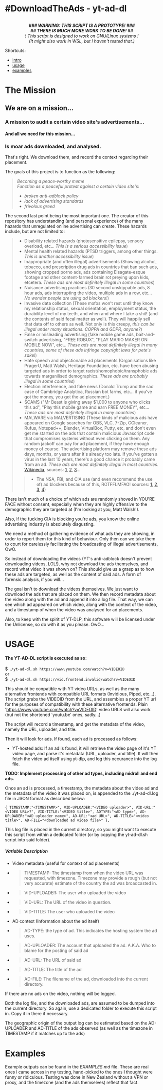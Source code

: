 
# #DownloadTheAds - yt-ad-dl
## 

<div align="center">

</div>


<i><div align="center">
<b>### WARNING: THIS SCRIPT IS A PROTOTYPE! ###<br>## THERE IS MUCH MORE WORK TO BE DONE! ##</b><br>
! This script is designed to work on GNU/Linux systems !<br>
(It might also work in WSL, but I haven't tested that.)
</div></i>
Shortcuts:

* [Intro](#the-mission)
* [usage](#usage)
* [examples](#examples)

# The Mission
## We are on a mission...
### A mission to audit a certain video site's advertisements...<br>
#### And all we need for this mission...<br>
### Is moar ads downloaded, and analysed.
That's right. We download them, and record the context regarding their placement.

The goals of this project is to function as the following:
> *Becoming a peace-worthy meme*<br>
> *Function as a peaceful protest against a certain video site's:*<br>
> - *broken anti-adblock policy*<br>
> - *lack of advertising standards*<br>
> - *frivolous greed*<br>

The second last point being the most important one. The creator of this repository has understanding (and personal experience) of the many hazards that unregulated online advertising can create.
These hazards include, but are not limited to:
>- Disability related hazards (photosensitive epilepsy, sensory overload, etc... *This is a serious accessibility issue*)
>- Mental health related hazards (PTSD triggers, among other things. *This is another accessibility issue*)
>- Inappropriate (and often illegal) advertisements (Showing alcohol, tobacco, and prescription drug ads in countries that ban such ads, showing cropped porno ads, ads containing Elsagate-esque footage and other content-farmed brain rot preying upon kids, etcetera. *These ads are most definitely illegal in some countries*)
>- Nuisance advertising practices (30 second unskippable ads, 8 hour ads, ads interrupting the video, multiple ads in a row, etc... *No wonder people are using ad blockers!*)
>- Invasive data collection (These mofos won't rest until they know my relationship status, sexual orientation, employment status, the durability level of my teeth, and when and where I take a shit! (and the contents of said fecal matter as well). They will happily sell that data off to others as well. Not only is this creepy, *this can be illegal under many situations. COPPA and GDPR, anyone?*)
>- False or misleading advertising (fake mobile game ads, bait-and-switch advertising, "FREE ROBUX", "PLAY MARIO MAKER ON MOBILE NOW", etc... *These ads are most definitely illegal in many countries, some of these ads infringe copyright laws for pete's sake!*)
>- Hate speech and objectionable ad placements (Organisations like PragerU, Matt Walsh, Heritage Foundation, etc. have been abusing targeted ads in order to target racist/homophobic/transphobic ads towards marganilised demographics. *These ads are probably illegal in some countries*)
>- Election interference, and fake news (Donald Trump and the sad case of Cambridge Analytica, Russian bot farms, etc... if you've got the money, you got the ad placement.)
>- SCAMS ("Mr Beast is giving away $1,000 to anyone who clicks this ad", "Play this mobile game and earn FREE MONEY", etc... *These ads are most definitely illegal in many countries*)
>- MALWARE via MALVERTISING (These kinds of malicious ads have appeared on Google searches for OBS, VLC, 7-Zip, CCleaner, Rufus, Notepad++, Blender, VirtualBox, Putty, etc, and don't even get me started on the ads that contain malicious Javascript code that compromises systems without even clicking on them. Any random jackoff can pay for ad placement, if they have enough money of course. The advertising platform may remove these ads days, months, or years after it's already too late. If you've gotten a virus in the last 10 years, there's a good chance it probably came from an ad. *These ads are most definitely illegal in most countries*. [Wikipedia](https://en.wikipedia.org/wiki/Malvertising), sources: [1](https://www.bleepingcomputer.com/news/security/hackers-push-malware-via-google-search-ads-for-vlc-7-zip-ccleaner/), [2](https://www.bleepingcomputer.com/news/security/hackers-push-malware-via-google-search-ads-for-vlc-7-zip-ccleaner/), [3](https://www.malwarebytes.com/blog/threat-intelligence/2022/07/google-ads-lead-to-major-malvertising-campaign)...
>>- The NSA, FBI, and CIA use (and even recommend the use of) ad blockers because of this, ROTFFLMFAO! sources: [1](https://www.vice.com/en/article/93ypke/the-nsa-and-cia-use-ad-blockers-because-online-advertising-is-so-dangerous), [2](https://www.wired.com/story/security-roundup-even-cia-nsa-use-ad-blockers/), [3](https://www.standard.co.uk/news/tech/fbi-recommends-ad-blocker-online-scams-b1048998.html), [4](https://interestingengineering.com/culture/cia-and-nsa-use-ad-blockers-to-stay-safe))

There isn't much of a choice of which ads are randomly shoved in YOU'RE FACE without consent, especially when they are highly offensive to the demographic they are targeted at (I'm looking at you, Matt Walsh!).

Also, [If the fucking CIA is blocking you're ads](https://www.vice.com/en/article/93ypke/the-nsa-and-cia-use-ad-blockers-because-online-advertising-is-so-dangerous), you know the online advertising industry is absolutely disgusting.

We need a method of gathering evidence of what ads they are showing, in order to report them for this kind of behaviour. Only then can we take them to court for carelessly facilitating the broadcasting of illegal advertisements, OwO.

So instead of downloading the videos (YT's anti-adblock doesn't prevent downloading videos, LOL!), why not download the ads themselves, and record what video it was shown on? This should give us a grasp as to how these ads are targeted, as well as the content of said ads. A form of forensic analysis, if you will...

The goal isn't to download the videos themselves. We just want to download the ads that are placed on them. We then record metadata about the video along with the ad and append it into a log file. That way, we can see which ad appeared on which video, along with the context of the video, and a timestamp of when the video was analysed for ad placements.

Also, to keep with the spirit of YT-DLP, this software will be licensed under the Unlicense, so do with it as you please. OwO...

# USAGE
#### The YT-AD-DL script is executed as so:
$ `./yt-ad-dl.sh https://www.youtube.com/watch?v=VIDEOID`<br>
or<br>
$ `./yt-ad-dl.sh https://vid.frontend.invalid/watch?v=VIDEOID`

This should be conpatible with YT video URLs, as well as the many alternative frontends with compatible URL formats (Invidious, Piped, etc...).
The script grabs the VIDEOID from the URL, and assembles a proper YT url for the purposes of compatibility with these alternative frontends.
Plain 'https://www.youtube.com/watch?v=VIDEOID' video URLS will also work (but not the shortened 'youtu.be' ones, sadly...)

The script will record a timestamp, and get the metadata of the video, namely the URL, uploader, and title.

Then it will look for ads. If found, each ad is processed as follows:
* YT-hosted ads: If an ad is found, it will retrieve the video page of it's YT video page, and parse it's metadata (URL, uploader, and title). It will then fetch the video ad itself using yt-dlp, and log this occurance into the log file.

__TODO: Implement processing of other ad types, including midroll and end ads.__

Once an ad is processed, a timestamp, the metadata about the video ad and the metadata of the video it was placed on, is appended to the ./yt-ad-dl.log file in JSON format as described below:

`{ TIMESTAMP:"<TIMESTAMP>", VID-UPLOADER:"<VIDEO uploader>", VID-URL:"<VIDEO URL>?", VID-TITLE:"<VIDEO title>", ADTYPE:"<AD type>", AD-UPLOADER:"<AD uploader name>", AD-URL:"<ad URL>", AD-TITLE="<video title>", AD-FILE="<downloaded ad video file>" },`

This log file is placed in the current directory, so you might want to execute this script from within a dedicated folder (or by copying the yt-ad-dl.sh script into said folder).

##### Variable Description
* Video metadata (useful for context of ad placements)
* > TIMESTAMP: The timestamp from when the video URL was requested, with timezone. Timezone may provide a rough (but not very accurate) estimate of the country the ad was broadcasted in.
* > VID-UPLOADER: The user who uploaded the video
* > VID-URL: The URL of the video in question.
* > VID-TITLE: The user who uploaded the video
* AD context (Information about the ad itself)
* > AD-TYPE: the type of ad. This indicates the hosting system the ad uses.
* > AD-UPLOADER: The account that uploaded the ad. A.K.A. Who to blame for the posting of said ad
* > AD-URL: The URL of said ad
* > AD-TITLE: The title of the ad
* > AD-FILE: The filename of the ad, downloaded into the current directory.

If there are no ads on the video, nothing will be logged.
 
Both the log file, and the downloaded ads, are assumed to be dumped into the current directory. So again, use a dedicated folder to execute this script in. Copy it in there if necessary.

The geographic origin of the output log can be estimated based on the AD-UPLOADER and AD-TITLE of the ads observed (as well as the timezone in TIMESTAMP if it matches up to the ads)

# Examples
Example outputs can be found in the *EXAMPLES.md* file. These are real ones I came across in my testing, hand-picked to the ones I thought were funny or ridiculous. Testing was done in New Zealand without a VPN or proxy, and the timezone (and the ads themselves) reflect that fact.
